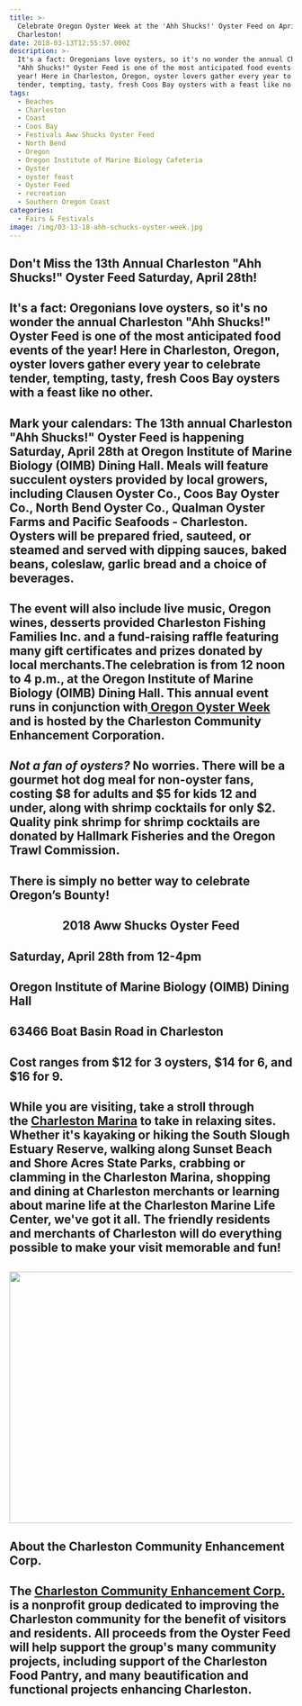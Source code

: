 ```yaml
---
title: >-
  Celebrate Oregon Oyster Week at the 'Ahh Shucks!' Oyster Feed on April 28th in
  Charleston!
date: 2018-03-13T12:55:57.000Z
description: >-
  It's a fact: Oregonians love oysters, so it's no wonder the annual Charleston
  "Ahh Shucks!" Oyster Feed is one of the most anticipated food events of the
  year! Here in Charleston, Oregon, oyster lovers gather every year to celebrate
  tender, tempting, tasty, fresh Coos Bay oysters with a feast like no other.
tags:
  - Beaches
  - Charleston
  - Coast
  - Coos Bay
  - Festivals Aww Shucks Oyster Feed
  - North Bend
  - Oregon
  - Oregon Institute of Marine Biology Cafeteria
  - Oyster
  - oyster feast
  - Oyster Feed
  - recreation
  - Southern Oregon Coast
categories:
  - Fairs & Festivals
image: /img/03-13-18-ahh-schucks-oyster-week.jpg
---
```

## <h2>Don't Miss the 13th Annual Charleston "Ahh Shucks!" Oyster Feed Saturday, April 28th!</h2>

## It's a fact: Oregonians love oysters, so it's no wonder the annual <strong> Charleston "Ahh Shucks!" Oyster Feed</strong> is one of the most anticipated food events of the year! Here in Charleston, Oregon, oyster lovers gather every year to celebrate tender, tempting, tasty, fresh Coos Bay oysters with a feast like no other.

## 

## Mark your calendars: <strong>The 13th annual Charleston "Ahh Shucks!" Oyster Feed is happening Saturday, April 28th</strong> at Oregon Institute of Marine Biology (OIMB) Dining Hall. Meals will feature succulent oysters provided by local growers, including Clausen Oyster Co., Coos Bay Oyster Co., North Bend Oyster Co., Qualman Oyster Farms and Pacific Seafoods - Charleston. Oysters will be prepared fried, sauteed, or steamed and served with dipping sauces, baked beans, coleslaw, garlic bread and a choice of beverages.



## The event will also include live music, Oregon wines, desserts provided Charleston Fishing Families Inc. and a fund-raising raffle featuring many gift certificates and prizes donated by local merchants.The celebration is from 12 noon to 4 p.m., at the Oregon Institute of Marine Biology (OIMB) Dining Hall. This annual event runs in conjunction with<a href="https://www.oregonlaws.org/ors/187.275" target="_blank" rel="noopener noreferrer"> Oregon Oyster Week</a> and is hosted by the Charleston Community Enhancement Corporation.

## 

## <em><strong>Not a fan of oysters?</strong></em> No worries. There will be a gourmet hot dog meal for non-oyster fans, costing $8 for adults and $5 for kids 12 and under, along with shrimp cocktails for only $2. Quality pink shrimp for shrimp cocktails are donated by Hallmark Fisheries and the Oregon Trawl Commission.

## 

## There is simply no better way to celebrate Oregon’s Bounty!

## <p style="text-align: center;"><strong>2018 Aww Shucks Oyster Feed</strong>

## Saturday, April 28th from 12-4pm

## Oregon Institute of Marine Biology (OIMB) Dining Hall

## 63466 Boat Basin Road in Charleston

## Cost ranges from $12 for 3 oysters, $14 for 6, and $16 for 9.</p>

## While you are visiting, take a stroll through the <strong><a href=" http://www.charlestonmarina.com/" target="_blank" rel="noopener noreferrer">Charleston Marina</a></strong> to take in relaxing sites. Whether it's kayaking or hiking the South Slough Estuary Reserve, walking along Sunset Beach and Shore Acres State Parks, crabbing or clamming in the Charleston Marina, shopping and dining at Charleston merchants or learning about marine life at the Charleston Marine Life Center, we've got it all. The friendly residents and merchants of Charleston will do everything possible to make your visit memorable and fun!

## 

## <img class="aligncenter size-large wp-image-34758" title="Charleston, Oregon" src="http://oregonsadventurecoast.com/wp-content/uploads/2012/03/DSC_0199-674x447.jpg" alt="" width="674" height="447" />



## <strong>About the Charleston Community Enhancement Corp.</strong>

## The <a href="https://www.facebook.com/CharlestonOregon/">Charleston Community Enhancement Corp.</a> is a nonprofit group dedicated to improving the Charleston community for the benefit of visitors and residents. All proceeds from the Oyster Feed will help support the group's many community projects, including support of the Charleston Food Pantry, and many beautification and functional projects enhancing Charleston.
